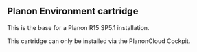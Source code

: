 Planon Environment cartridge
----------------------------

This is the base for a Planon R15 SP5.1 installation.

This cartridge can only be installed via the PlanonCloud Cockpit.